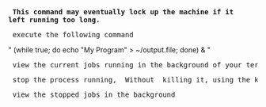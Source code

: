 **<pre> This command may eventually lock up the machine if it left running too long.</pre>**

<pre> execute the following command</pre>

" (while true; do echo "My Program" > ~/output.file; done) & " 

<pre> view the current jobs running in the background of your terminal </pre>

<pre> stop the process running, _Without_ killing it, using the kill command </pre>

<pre> view the stopped jobs in the background </pre>

